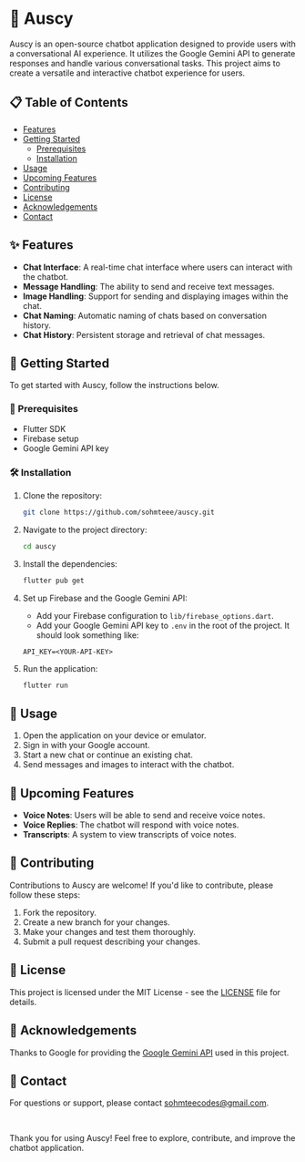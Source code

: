 # 🤖 Auscy

Auscy is an open-source chatbot application designed to provide users with a conversational AI experience. It utilizes the Google Gemini API to generate responses and handle various conversational tasks. This project aims to create a versatile and interactive chatbot experience for users.

## 📋 Table of Contents

- [Features](#features)
- [Getting Started](#getting-started)
  - [Prerequisites](#prerequisites)
  - [Installation](#installation)
- [Usage](#usage)
- [Upcoming Features](#upcoming-features)
- [Contributing](#contributing)
- [License](#license)
- [Acknowledgements](#acknowledgements)
- [Contact](#contact)

## ✨ Features

- **Chat Interface**: A real-time chat interface where users can interact with the chatbot.
- **Message Handling**: The ability to send and receive text messages.
- **Image Handling**: Support for sending and displaying images within the chat.
- **Chat Naming**: Automatic naming of chats based on conversation history.
- **Chat History**: Persistent storage and retrieval of chat messages.

## 🚀 Getting Started

To get started with Auscy, follow the instructions below.

### 📜 Prerequisites

- Flutter SDK
- Firebase setup
- Google Gemini API key

### 🛠️ Installation

1. Clone the repository:

    ```bash
    git clone https://github.com/sohmteee/auscy.git
    ```

2. Navigate to the project directory:

    ```bash
    cd auscy
    ```

3. Install the dependencies:

    ```bash
    flutter pub get
    ```

4. Set up Firebase and the Google Gemini API:

    - Add your Firebase configuration to `lib/firebase_options.dart`.
    - Add your Google Gemini API key to `.env` in the root of the project. It should look something like:

    ```
    API_KEY=<YOUR-API-KEY>
    ```

5. Run the application:

    ```bash
    flutter run
    ```

## 💬 Usage

1. Open the application on your device or emulator.
2. Sign in with your Google account.
3. Start a new chat or continue an existing chat.
4. Send messages and images to interact with the chatbot.

## 🚧 Upcoming Features

- **Voice Notes**: Users will be able to send and receive voice notes.
- **Voice Replies**: The chatbot will respond with voice notes.
- **Transcripts**: A system to view transcripts of voice notes.

## 🤝 Contributing

Contributions to Auscy are welcome! If you'd like to contribute, please follow these steps:

1. Fork the repository.
2. Create a new branch for your changes.
3. Make your changes and test them thoroughly.
4. Submit a pull request describing your changes.

## 📝 License

This project is licensed under the MIT License - see the [LICENSE](https://opensource.org/license/mit) file for details.

## 🙏 Acknowledgements

Thanks to Google for providing the [Google Gemini API](https://ai.google.dev/) used in this project.

## 📧 Contact

For questions or support, please contact [sohmteecodes@gmail.com](mailto:sohmteecodes@gmail.com).

<br/>

Thank you for using Auscy! Feel free to explore, contribute, and improve the chatbot application.

